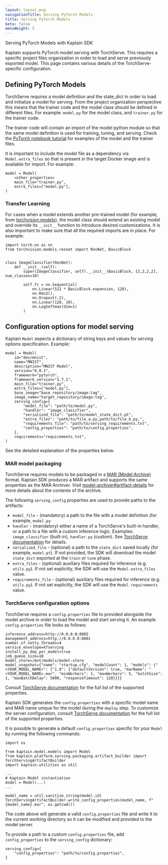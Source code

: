 ```yaml
---
layout: layout.pug
navigationTitle: Serving PyTorch Models 
title: Serving PyTorch Models
beta: false
menuWeight: 5
---
```


Serving PyTorch Models with Kaptain SDK

Kaptain supports PyTorch model serving with TorchServe. This requires a specific project files organization
in order to load and serve previously exported model. This page contains various details of the
TorchServe-specific configuration.

## Defining PyTorch Models
TorchServe requires a model definition and the state_dict in order to load and initialize a model for serving.
From the project organization perspective this means that the trainer code and the model class should be defined
in different files. For example: `model.py` for the model class, and `trainer.py` for the trainer code.

The trainer code will contain an import of the model python module so that the same model definition
is used for training, tuning, and serving. Check the [PyTorch notebook tutorial](../../tutorials/sdk/pytorch/index.md)
for examples of the model and the trainer files.

It is important to include the model file as a dependency via `Model.extra_files` so that is present in the
target Docker image and is available for import. For example:
```
model = Model(
    <other properties>
    main_file="trainer.py",
    extra_files=["model.py"],
)
```

### Transfer Learning
For cases when a model extends another pre-trained model (for example,
from [torchvision.models](https://pytorch.org/vision/stable/models.html)), the model class should
extend an existing model and override its `__init__` function to introduce desired customizations. It is
also important to make sure that all the required imports are in place. For example:
```
import torch.nn as nn
from torchvision.models.resnet import ResNet, BasicBlock


class ImageClassifier(ResNet):
    def __init__(self):
        super(ImageClassifier, self).__init__(BasicBlock, [2,2,2,2], num_classes=10)

        self.fc = nn.Sequential(
            nn.Linear(512 * BasicBlock.expansion, 128),
            nn.ReLU(),
            nn.Dropout(.2),
            nn.Linear(128, 10),
            nn.LogSoftmax(dim=1)
        )
```

## Configuration options for model serving
Kaptain `Model` expects a dictionary of string keys and values for serving options specification.
Example:
```
model = Model(
    id="dev/mnist",
    name="MNIST",
    description="MNIST Model",
    version="0.0.1",
    framework="pytorch",
    framework_version="1.7.1",
    main_file="trainer.py",
    extra_files=["model.py"],
    base_image="base_repository/image:tag",
    image_name="target_repository/image:tag",
    serving_config={
        "model_file": "path/to/model.py",
        "handler": "image_classifier",
        "serialized_file": "path/to/model_state_dict.pt",
        "extra_files": "path/to/file_a.py,path/to/file_b.py,",
        "requirements_file": "path/to/serving_requirements.txt",
        "config_properties": "path/to/config.properties",
    },
    requirements="requirements.txt",
)
```
See the detailed explanation of the properties below.

### MAR model packaging
TorchServe requires models to be packaged in a [MAR (Model Archive)](https://github.com/pytorch/serve/tree/master/model-archiver) format.
Kaptain SDK produces a MAR artifact and supports the same properties as the MAR Archiver.
Visit [model-archiver#artifact-details](https://github.com/pytorch/serve/tree/master/model-archiver#artifact-details) for
more details about the contents of the archive.

The following `serving_config` properties are used to provide paths to the artifacts:
* `model_file` - (mandatory) a path to the file with a model definition (for example, `model.py`
* `handler` - (mandatory) either a name of a TorchServe's built-in handler, or a path
to a file with a custom inference logic. Examples: `image_classifier` (built-in), `handler.py` (custom).
See [TorchServe documentation](https://github.com/pytorch/serve/blob/master/docs/custom_service.md) for details.
* `serialized_file` - (optional) a path to the `state_dict` saved locally (for example, `model.pt`).
If not provided, the SDK will download the model `state_dict` exported at the `train` or `tune` phase.
* `extra_files` -  (optional) auxiliary files required for inference (e.g. `utils.py`). If not set
explicitly, the SDK will use the `Model.extra_files` value.
* `requirements_file` - (optional) auxiliary files required for inference (e.g. `utils.py`). If not set
explicitly, the SDK will use the `Model.requirements` value.

### TorchServe configuration options
TorchServe requires a `config.properties` file to provided alongside the model archive in order to load
the model and start serving it. An example `config.properties` file looks as follows:
```
inference_address=http://0.0.0.0:8085
management_address=http://0.0.0.0:8081
number_of_netty_threads=4
service_envelope=kfserving
install_py_dep_per_model=true
job_queue_size=10
model_store=/mnt/models/model-store
model_snapshot={"name": "startup.cfg", "modelCount": 1, "models": {"<YOUR_MODEL_NAME>": {"1.0": {"defaultVersion": true, "marName": "<YOUR_MODEL_NAME>.mar", "minWorkers": 1, "maxWorkers": 5, "batchSize": 1, "maxBatchDelay": 5000, "responseTimeout": 120}}}}
```

Consult [TorchServe documentation](https://github.com/pytorch/serve/blob/master/docs/configuration.md#configproperties-file)
for the full list of the supported properties.

Kaptain SDK generates the `config.properties` with a specific model name and MAR name unique for the
model during the `deploy` step. To customize the server configuration, consult
[TorchServe documentation](https://github.com/pytorch/serve/blob/master/docs/configuration.md#configproperties-file)
for the full list of the supported properties.

It is possible to generate a default `config.properties` specific for your `Model` by running the
following commands:
```
import os

from kaptain.model.models import Model
from kaptain.platform.serving.packaging.artifact_builder import TorchServingArtifactBuilder
import kaptain.utilities as util

...
# Kaptain Model instantiation
model = Model(...)
...

model_name = util.sanitize_string(model.id)
TorchServingArtifactBuilder.write_config_properties(model_name, f"{model_name}.mar", os.getcwd())
```
The code above will generate a valid `config.properties` file and write it to the current working
directory so it can be modified and provided to the model server.

To provide a path to a custom `config.properties` file, add `config_properties` to the
`serving_config` dictionary:
```
serving_config={
    "config_properties": "path/to/config.properties",
}
```
